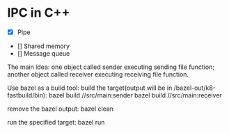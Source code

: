 # IPC in C++

- [x] Pipe
- [] Shared memory
- [] Message queue

The main idea:
one object called sender executing sending file function;
another object called receiver executing receiving file function.

Use bazel as a build tool:
build the target(output will be in /bazel-out/k8-fastbuild/bin):
bazel build //src/main:sender
bazel build //src/main:receiver

remove the bazel output:
bazel clean

run the specified target:
bazel run


